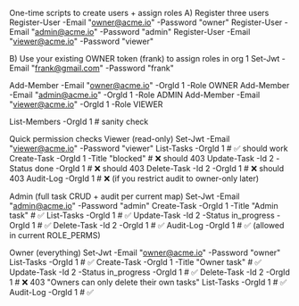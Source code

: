 One-time scripts to create users + assign roles
A) Register three users
Register-User -Email "owner@acme.io"  -Password "owner"
Register-User -Email "admin@acme.io"  -Password "admin"
Register-User -Email "viewer@acme.io" -Password "viewer"

B) Use your existing OWNER token (frank) to assign roles in org 1
Set-Jwt -Email "frank@gmail.com" -Password "frank"

Add-Member -Email "owner@acme.io"  -OrgId 1 -Role OWNER
Add-Member -Email "admin@acme.io"  -OrgId 1 -Role ADMIN
Add-Member -Email "viewer@acme.io" -OrgId 1 -Role VIEWER

List-Members -OrgId 1  # sanity check

Quick permission checks
Viewer (read-only)
Set-Jwt -Email "viewer@acme.io" -Password "viewer"
List-Tasks  -OrgId 1                    # ✅ should work
Create-Task -OrgId 1 -Title "blocked"   # ❌ should 403
Update-Task -Id 2 -Status done -OrgId 1 # ❌ should 403
Delete-Task -Id 2 -OrgId 1              # ❌ should 403
Audit-Log   -OrgId 1                    # ❌ (if you restrict audit to owner-only later)

Admin (full task CRUD + audit per current map)
Set-Jwt -Email "admin@acme.io" -Password "admin"
Create-Task -OrgId 1 -Title "Admin task"     # ✅
List-Tasks  -OrgId 1                         # ✅
Update-Task -Id 2 -Status in_progress -OrgId 1  # ✅
Delete-Task -Id 2 -OrgId 1                   # ✅
Audit-Log   -OrgId 1                         # ✅ (allowed in current ROLE_PERMS)

Owner (everything)
Set-Jwt -Email "owner@acme.io" -Password "owner"
List-Tasks  -OrgId 1                         # ✅
Create-Task -OrgId 1 -Title "Owner task"     # ✅
Update-Task -Id 2 -Status in_progress -OrgId 1  # ✅
Delete-Task -Id 2 -OrgId 1                   # ❌ 403 "Owners can only delete their own tasks"
List-Tasks  -OrgId 1                         # ✅
Audit-Log   -OrgId 1                         # ✅